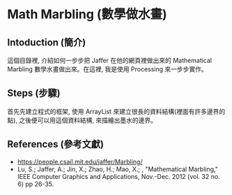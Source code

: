 Math Marbling (數學做水畫)
==========================

Intoduction (簡介)
------------------

這個目錄裡, 介紹如何一步步把 Jaffer 在他的網頁裡做出來的 Mathematical Marbling 數學水畫做出來。在這裡, 我是使用 Processing 來一步步實作。

Steps (步驟)
------------
首先先建立程式的框架, 使用 ArrayList<PVector> 來建立很長的資料結構(裡面有許多邊界的點), 之後便可以用這個資料結構, 來描繪出墨水的邊界。



References (參考文獻)
---------------------

- https://people.csail.mit.edu/jaffer/Marbling/
- Lu, S.; Jaffer, A.; Jin, X.; Zhao, H.; Mao, X.; , "Mathematical Marbling," IEEE Computer Graphics and Applications, Nov.-Dec. 2012 (vol. 32 no. 6) pp 26-35.
